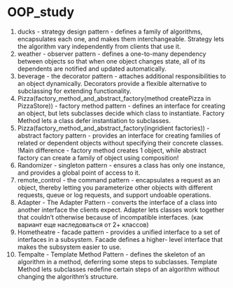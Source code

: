# OOP_study
1) ducks - strategy design pattern - defines a family of algorithms,
encapsulates each one, and makes them interchangeable.
Strategy lets the algorithm vary independently from
clients that use it.
2) weather - observer pattern - defines a one-to-many
dependency between objects so that when one
object changes state, all of its dependents are
notified and updated automatically.
3) beverage - the decorator pattern - attaches additional
responsibilities to an object dynamically.
Decorators provide a flexible alternative to
subclassing for extending functionality.
4) Pizza(factory_method_and_abstract_factory(method createPizza in PizzaStore)) - factory method pattern - defines an interface for creating an object, but lets subclasses decide which class to instantiate. Factory Method lets a class defer instantiation to subclasses.
5) Pizza(factory_method_and_abstract_factory(ingridient factories)) - abstract factory pattern - provides an interface for creating families of related or dependent objects without specifying their concrete classes.
!Main difference - factory method creates 1 object, while abstract factory can create a family of object using composition!
6) Randomizer - singleton pattern - ensures a class has only one
instance, and provides a global point of access to it.
7) remote_control - the command pattern - encapsulates a request as an
object, thereby letting you parameterize other objects
with different requests, queue or log requests, and
support undoable operations.
8) Adapter - The Adapter Pattern - converts the interface of a class
into another interface the clients expect. Adapter lets
classes work together that couldn’t otherwise because of
incompatible interfaces.
(как вариант еще наследоваться от 2+ классов)
9) Hometheatre - facade pattern - provides a unified interface to a
set of interfaces in a subsystem. Facade defines a higher-
level interface that makes the subsystem easier to use.
10) Tempalte - Template Method Pattern - defines the skeleton
of an algorithm in a method, deferring some steps to
subclasses. Template Method lets subclasses redefine
certain steps of an algorithm without changing the
algorithm’s structure.